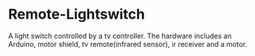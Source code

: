 # Remote-Lightswitch
A light switch controlled by a tv controller. The hardware includes an Arduino, motor shield, tv remote(infrared sensor), ir receiver and a motor. 
